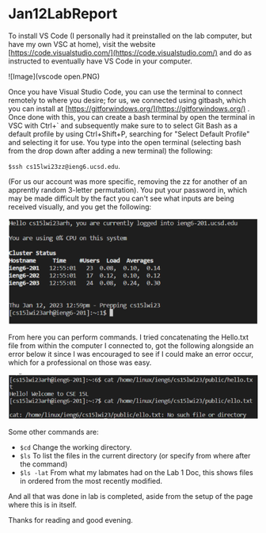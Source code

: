 # Jan12LabReport
To install VS Code (I personally had it preinstalled on the lab computer, but have my own VSC at home), visit the website  [https://code.visualstudio.com/](https://code.visualstudio.com/) and do
as instructed to eventually have VS Code in your computer.

![Image](vscode open.PNG)

Once you have Visual Studio Code, you can use the terminal to connect remotely to where you desire; for us, we connected using gitbash, which you can install at
[https://gitforwindows.org/](https://gitforwindows.org/) . Once done with this, you can create a bash terminal by open the terminal in VSC with Ctrl+` and subsequently make sure to to select Git Bash as a default profile by using Ctrl+Shift+P, searching for "Select Default Profile" and selecting it for use. You type into the open terminal (selecting bash from the drop down after adding a new terminal) the following:

`$ssh cs15lwi23zz@ieng6.ucsd.edu`. 

(For us our account was more specific, removing the zz for another of an apprently random 3-letter permutation).
You put your password in, which may be made difficult by the fact you can't see what inputs are being received visually, and you get the following:

![Image](onceLoggedIn.png)

From here you can perform commands. I tried concatenating the Hello.txt file from within the computer I connected to, got the following alongside an error below it
since I was encouraged to see if I could make an error occur, which for a professional on those was easy.

![Image](concatenationTest.png)

Some other commands are:
- `$cd` Change the working directory.
- `$ls` To list the files in the current directory (or specify from where after the command)
- `$ls -lat` From what my labmates had on the Lab 1 Doc, this shows files in ordered from the most recently modified.

And all that was done in lab is completed, aside from the setup of the page where this is in itself. 

Thanks for reading and good evening.
